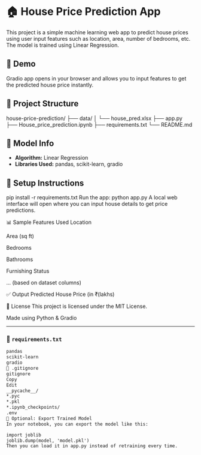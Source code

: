 # 🏠 House Price Prediction App

This project is a simple machine learning web app to predict house prices using user input features such as location, area, number of bedrooms, etc. The model is trained using Linear Regression.

## 🚀 Demo

Gradio app opens in your browser and allows you to input features to get the predicted house price instantly.

## 📂 Project Structure

house-price-prediction/
├── data/
│ └── house_pred.xlsx
├── app.py
├── House_price_prediction.ipynb
├── requirements.txt
└── README.md


## 🧠 Model Info

- **Algorithm:** Linear Regression
- **Libraries Used:** pandas, scikit-learn, gradio

## 🔧 Setup Instructions


pip install -r requirements.txt
Run the app:
python app.py
A local web interface will open where you can input house details to get price predictions.

📊 Sample Features Used
Location

Area (sq ft)

Bedrooms

Bathrooms

Furnishing Status

... (based on dataset columns)

✅ Output
Predicted House Price (in ₹(lakhs)

📝 License
This project is licensed under the MIT License.

Made  using Python & Gradio



---

### 📄 `requirements.txt`

```txt
pandas
scikit-learn
gradio
📄 .gitignore
gitignore
Copy
Edit
__pycache__/
*.pyc
*.pkl
*.ipynb_checkpoints/
.env
🧠 Optional: Export Trained Model
In your notebook, you can export the model like this:

import joblib
joblib.dump(model, 'model.pkl')
Then you can load it in app.py instead of retraining every time.













